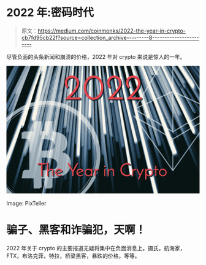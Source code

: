 # 2022 年:密码时代

> 原文：<https://medium.com/coinmonks/2022-the-year-in-crypto-cb7fd95cb22f?source=collection_archive---------8----------------------->

尽管负面的头条新闻和崩溃的价格，2022 年对 crypto 来说是惊人的一年。

![](img/b812fbec43592281b5a188746c4cc530.png)

Image: PixTeller

# 骗子、黑客和诈骗犯，天啊！

2022 年关于 crypto 的主要报道无疑将集中在负面消息上。摄氏，航海家，FTX，布洛克菲，特拉，桥梁黑客，暴跌的价格，等等。